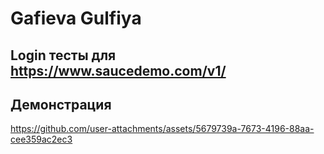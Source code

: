 # Gafieva Gulfiya

## Login тесты для https://www.saucedemo.com/v1/

## Демонстрация

https://github.com/user-attachments/assets/5679739a-7673-4196-88aa-cee359ac2ec3


